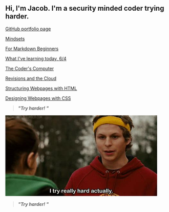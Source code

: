 ## Hi, I'm Jacob. I'm a security minded coder trying harder. 

[GitHub portfolio page](https://github.com/jacobrigal)

[Mindsets](https://jacobrigal.github.io/learning-journal/mindsets.html)

[For Markdown Beginners](https://jacobrigal.github.io/learning-journal/learning_markdown.html)

[What I've learning today, 6/4](https://jacobrigal.github.io/learning-journal/today6-4.html)

[The Coder's Computer](https://jacobrigal.github.io/learning-journal/coders_computer.html)

[Revisions and the Cloud](https://jacobrigal.github.io/learning-journal/revisions_and_the_cloud.html)

[Structuring Webpages with HTML](https://jacobrigal.github.io/learning-journal/structure_webpages_with_html.html)

[Designing Webpages with CSS](https://jacobrigal.github.io/learning-journal/design_webpages_with_css.html)


> ***"Try harder!  "***

![A famous actor from the film Superbad running in sweats and saying, "I try really hard, actually."](/tryinghard.jpg/)

> ***"Try harder!  "***
